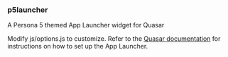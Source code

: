 ### p5launcher

A Persona 5 themed App Launcher widget for Quasar

Modify js/options.js to customize. Refer to the [Quasar documentation](https://quasardoc.readthedocs.io) for instructions on how to set up the App Launcher.
